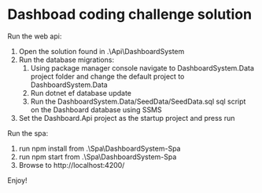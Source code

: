# Dashboad coding challenge solution 

Run the web api:

1. Open the solution found in .\Api\DashboardSystem
2. Run the database migrations:
	1. Using package manager console navigate to DashboardSystem.Data project folder and change the default project to DashboardSystem.Data
	2. Run dotnet ef database update
	3. Run the DashboardSystem.Data/SeedData/SeedData.sql sql script on the Dashboard database using SSMS
3. Set the Dashboard.Api project as the startup project and press run

Run the spa:

1. run npm install from .\Spa\DashboardSystem-Spa
2. run npm start from .\Spa\DashboardSystem-Spa
3. Browse to http://localhost:4200/

Enjoy!
